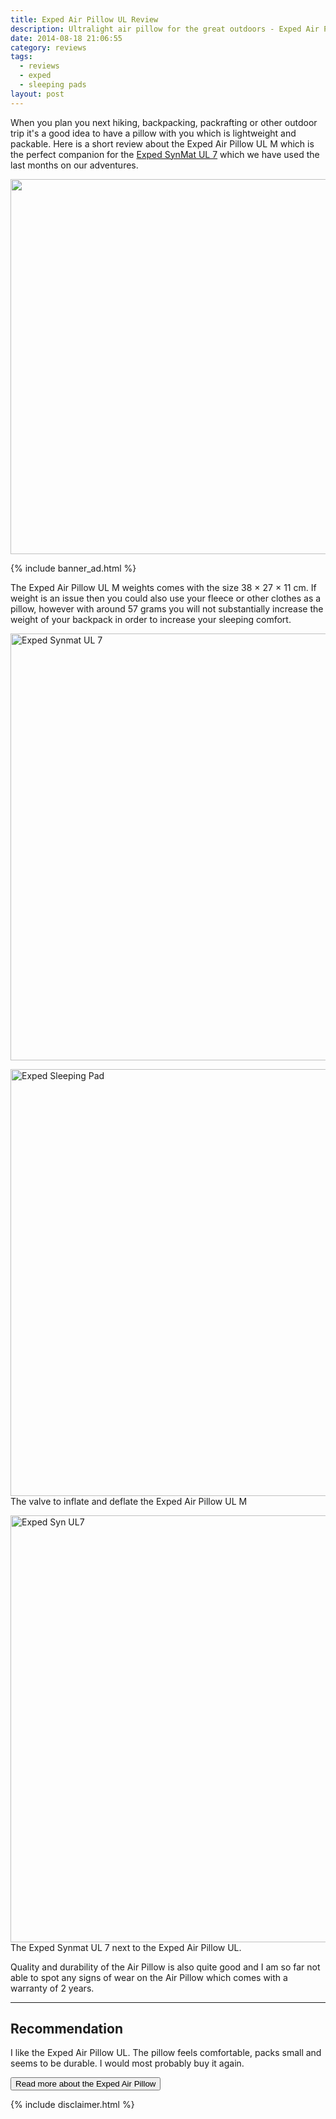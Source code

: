 ```yaml
---
title: Exped Air Pillow UL Review
description: Ultralight air pillow for the great outdoors - Exped Air Pillow UL Review
date: 2014-08-18 21:06:55
category: reviews
tags:
  - reviews
  - exped
  - sleeping pads
layout: post
---
```


When you plan you next hiking, backpacking, packrafting or other outdoor trip it's a good idea to have a pillow with you which is lightweight and packable. Here is a short review about the Exped Air Pillow UL M which is the perfect companion for the <a href="http://hikeventures.com/exped-synmat-ul-7/" target="_self">Exped SynMat UL 7</a> which we have used the last months on our adventures.

<a href="https://www.flickr.com/photos/90204224@N07/14925259216" title="Exped Airpillow"><img src="https://farm4.staticflickr.com/3894/14925259216_ff2d1deb5e_b.jpg" width="600"></a>

<!--more-->

{% include banner_ad.html %}

The Exped Air Pillow UL M weights comes with the size 38 × 27 × 11 cm. If weight is an issue then you could also use your fleece or other clothes as a pillow, however with around 57 grams you will not substantially increase the weight of your backpack in order to increase your sleeping comfort.

<a href="https://www.flickr.com/photos/90204224@N07/14761636837" title="Exped Synmat UL 7"><img src="https://farm6.staticflickr.com/5568/14761636837_0ebf3870b8_b.jpg" width="1024" height="683" alt="Exped Synmat UL 7"></a>

<a href="https://www.flickr.com/photos/90204224@N07/8731238958" title="Exped Sleeping Pad"><img src="https://farm8.staticflickr.com/7447/8731238958_368a02cb61_b.jpg" width="1024" height="683" alt="Exped Sleeping Pad"></a>
The valve to inflate and deflate the Exped Air Pillow UL M

<a href="https://www.flickr.com/photos/90204224@N07/8731236714" title="Exped Syn UL7"><img src="https://farm8.staticflickr.com/7459/8731236714_8e68e09370_b.jpg" width="1024" height="683" alt="Exped Syn UL7"></a>The Exped Synmat UL 7 next to the Exped Air Pillow UL.

Quality and durability of the Air Pillow is also quite good and I am so far not able to spot any signs of wear on the Air Pillow which comes with a warranty of 2 years.

---

## Recommendation
I like the Exped Air Pillow UL. The pillow feels comfortable, packs small and seems to be durable. I would most probably buy it again.

<a href="http://www.backcountry.com/exped-air-pillow"><button type="button" class="btn btn-danger">Read more about the Exped Air Pillow</button></a>

{% include disclaimer.html %}

<script type="text/javascript">
amzn_assoc_placement = "adunit0";
amzn_assoc_search_bar = "false";
amzn_assoc_tracking_id = "hikeve-20";
amzn_assoc_search_bar_position = "top";
amzn_assoc_ad_mode = "search";
amzn_assoc_ad_type = "smart";
amzn_assoc_marketplace = "amazon";
amzn_assoc_region = "US";
amzn_assoc_title = "Search Results for Pillows";
amzn_assoc_default_search_phrase = "camping pillow";
amzn_assoc_default_category = "All";
amzn_assoc_linkid = "cf25d0c30eb2b0393ddfeff776a87c25";
</script>
<script src="//z-na.amazon-adsystem.com/widgets/onejs?MarketPlace=US"></script>
